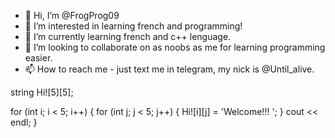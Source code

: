 - 👋 Hi, I’m @FrogProg09
- 👀 I’m interested in learning french and programming!
- 🌱 I’m currently learning french and c++ lenguage.
- 💞️ I’m looking to collaborate on as noobs as me for learning programming easier.
- 📫 How to reach me - just text me in telegram, my nick is @Until_alive.

string Hi![5][5];

for (int i; i < 5; i++)
{
  for (int j; j < 5; j++)
  {
    Hi![i][j] = 'Welcome!!! ';
  }
  cout << endl;
}
<!---
FrogProg09/FrogProg09 is a ✨ special ✨ repository because its `README.md` (this file) appears on your GitHub profile.
You can click the Preview link to take a look at your changes.
--->
